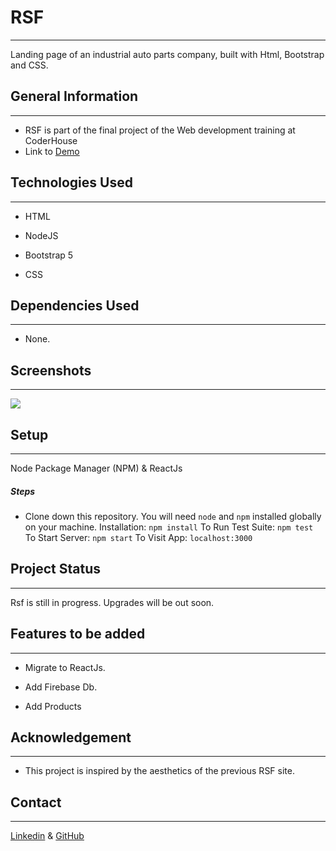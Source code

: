 RSF
================

* * *

Landing page of an industrial auto parts company, built with Html, Bootstrap and CSS.

General Information
-------------------

* * *

*  RSF is part of the final project of the Web development training at CoderHouse
*  Link to [Demo](https://fabrizionb.github.io/RSF/)

Technologies Used
-----------------

* * *

*   HTML

*   NodeJS

*   Bootstrap 5

*   CSS


Dependencies Used
-----------------

* * *

*   None.



Screenshots
-----------

* * *

![](https://res.cloudinary.com/dm01fzgtk/image/upload/v1665347678/Github/screencapture-fabrizionb-github-io-Rsf-Autopartes-2022-10-09-17_34_09_afmedm.png)

Setup
-----

* * *

Node Package Manager (NPM) & ReactJs

##### Steps

*   Clone down this repository. You will need `node` and `npm` installed globally on your machine. Installation: `npm install` To Run Test Suite: `npm test` To Start Server: `npm start` To Visit App: `localhost:3000`

Project Status
--------------

* * *

Rsf is still in progress. Upgrades will be out soon.

Features to be added
--------------------------

* * *

*  Migrate to ReactJs.

*   Add Firebase Db.

*   Add Products


Acknowledgement
---------------

* * *

*   This project is inspired by the aesthetics of the previous RSF site.

Contact
-------

* * *

[Linkedin](https://www.linkedin.com/in/fabrizio-bertolo/)
& [GitHub](https://github.com/Fabrizionb)
